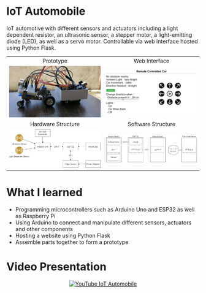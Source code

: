 # IoT Automobile
IoT automotive with different sensors and actuators including a light dependent resistor, an ultrasonic sensor, a stepper motor, a light-emitting diode (LED), as well as a servo motor. Controllable via web interface hosted using Python Flask.

<div align="center">
 <table>
  <tr>
   <td align="center">Prototype</td>
   <td align="center">Web Interface</td>
  </tr>
  <tr>
  <td align="center">
   <img src="images/prototype.jpg" width=600>
  </td>
  <td align="center">
   <img src="images/web_interface.jpg" width=600>
  </td>
  </tr>
  <tr>
   <td align="center">Hardware Structure</td>
   <td align="center">Software Structure</td>
  </tr>
  <tr>
  <td align="center">
   <img src="images/hardware_structure.jpg" width=600>
  </td>
  <td align="center">
   <img src="images/software_structure.jpg" width=600>
  </td>
  </tr>
 </table>  
</div>  


 # What I learned
 * Programming microcontrollers such as Arduino Uno and ESP32 as well as Raspberry Pi
 * Using Arduino to connect and manipulate different sensors, actuators and other components
 * Hosting a website using Python Flask
 * Assemble parts together to form a prototype

# Video Presentation
<div align="center">
 <a href="https://youtu.be/_WAOMQ1HJWc?feature=shared" target="_blank"><img src="https://img.youtube.com/vi/_WAOMQ1HJWc/hqdefault.jpg" 
 alt="YouTube IoT Automobile"/></a>
</div>
 
